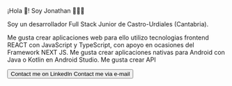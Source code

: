¡Hola 👋! Soy Jonathan 👨🏻‍💻

Soy un desarrollador Full Stack Junior de Castro-Urdiales (Cantabria). 

Me gusta crear aplicaciones web para ello utilizo tecnologias frontend REACT con JavaScript y TypeScript, con apoyo en ocasiones del Framework NEXT JS.
Me gusta crear aplicaciones nativas para Android con Java o Kotlin en Android Studio.
Me gusta crear API 

<button>Contact me on LinkedIn Contact me via e-mail</button>
